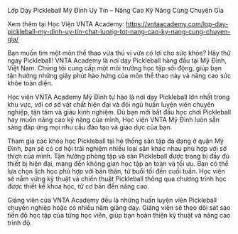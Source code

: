 Lớp Dạy Pickleball Mỹ Đình Uy Tín – Nâng Cao Kỹ Năng Cùng Chuyên Gia

Xem thêm tại Học Viện VNTA Academy: https://vntaacademy.com/lop-day-pickleball-my-dinh-uy-tin-chat-luong-tot-nang-cao-ky-nang-cung-chuyen-gia/

Bạn muốn tìm một môn thể thao vừa thú vị vừa có lợi cho sức khỏe? Hãy thử ngay Pickleball! VNTA Academy là nơi dạy Pickleball hàng đầu tại Mỹ Đình, Việt Nam. Chúng tôi cung cấp một môi trường học tập sôi động, giúp bạn tận hưởng những giây phút hào hứng của môn thể thao này và nâng cao sức khỏe toàn diện.

Học viện VNTA Academy Mỹ Đình tự hào là nơi dạy Pickleball lớn nhất trong khu vực, với cơ sở vật chất hiện đại và đội ngũ huấn luyện viên chuyên nghiệp, tận tâm và giàu kinh nghiệm. Dù bạn mới bắt đầu học chơi Pickleball hay muốn nâng cao kỹ năng của mình, Học viện VNTA Mỹ Đình luôn sẵn sàng đáp ứng mọi nhu cầu đào tạo và giáo dục của bạn.

Tham gia các khóa học Pickleball tại hệ thống sân tập đa dạng ở quận Mỹ Đình, bạn sẽ có cơ hội trải nghiệm nhiều loại sân khác nhau phù hợp với sở thích của mình. Tận hưởng phòng tập và sân Pickleball được trang bị đầy đủ thiết bị hiện đại, mang đến không gian học tập an toàn và tối ưu. Bạn có thể lựa chọn lịch học phù hợp với bản thân, từ buổi tối đến cuối tuần. Học viên sẽ nắm vững kỹ thuật và chiến thuật Pickleball thông qua chương trình học được thiết kế khoa học, từ cơ bản đến nâng cao.

Giảng viên của VNTA Academy đều là những huấn luyện viên Pickleball chuyên nghiệp hoặc có nhiều năm giảng dạy. Giảng viên sẽ theo dõi sát sao tiến độ học tập của từng học viên, giúp bạn hoàn thiện kỹ thuật và nâng cao trình độ.

